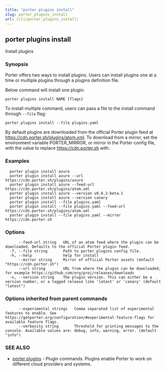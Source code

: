 ```yaml
---
title: "porter plugins install"
slug: porter_plugins_install
url: /cli/porter_plugins_install/
---
```

## porter plugins install

Install plugins

### Synopsis

Porter offers two ways to install plugins. Users can install plugins one at a time or multiple plugins through a plugins definition file.

Below command will install one plugin:
```
porter plugins install NAME [flags]
```

To install multiple command, users can pass a file to the install command through `--file` flag:
```
porter plugins install --file plugins.yaml
```

By default plugins are downloaded from the official Porter plugin feed at https://cdn.porter.sh/plugins/atom.xml. To download from a mirror, set the environment variable PORTER_MIRROR, or mirror in the Porter config file, with the value to replace https://cdn.porter.sh with.


### Examples

```
  porter plugin install azure  
  porter plugin install azure --url https://cdn.porter.sh/plugins/azure
  porter plugin install azure --feed-url https://cdn.porter.sh/plugins/atom.xml
  porter plugin install azure --version v0.8.2-beta.1
  porter plugin install azure --version canary
  porter plugin install --file plugins.yaml
  porter plugin install --file plugins.yaml --feed-url https://cdn.porter.sh/plugins/atom.xml
  porter plugin install --file plugins.yaml --mirror https://cdn.porter.sh
```

### Options

```
      --feed-url string   URL of an atom feed where the plugin can be downloaded. Defaults to the official Porter plugin feed.
  -f, --file string       Path to porter plugins config file.
  -h, --help              help for install
      --mirror string     Mirror of official Porter assets (default "https://cdn.porter.sh")
      --url string        URL from where the plugin can be downloaded, for example https://github.com/org/proj/releases/downloads
  -v, --version string    The plugin version. This can either be a version number, or a tagged release like 'latest' or 'canary' (default "latest")
```

### Options inherited from parent commands

```
      --experimental strings   Comma separated list of experimental features to enable. See https://getporter.org/configuration/#experimental-feature-flags for available feature flags.
      --verbosity string       Threshold for printing messages to the console. Available values are: debug, info, warning, error. (default "info")
```

### SEE ALSO

* [porter plugins](/cli/porter_plugins/)	 - Plugin commands. Plugins enable Porter to work on different cloud providers and systems.

